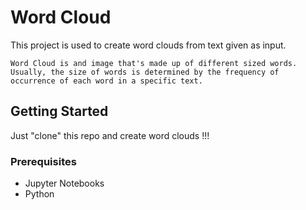 # Word Cloud 

This project is used to create word clouds from text given as input.

```
Word Cloud is and image that's made up of different sized words.
Usually, the size of words is determined by the frequency of occurrence of each word in a specific text.
```

## Getting Started

Just "clone" this repo and create word clouds !!!

### Prerequisites

- Jupyter Notebooks
- Python 